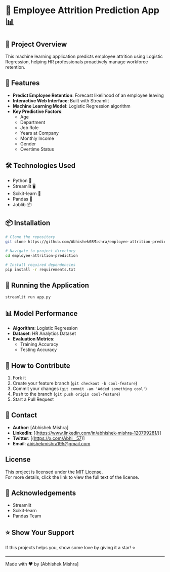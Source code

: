 # 👥 Employee Attrition Prediction App 📊

## 🚀 Project Overview

This machine learning application predicts employee attrition using Logistic Regression, helping HR professionals proactively manage workforce retention.

## 🌟 Features

- **Predict Employee Retention**: Forecast likelihood of an employee leaving
- **Interactive Web Interface**: Built with Streamlit
- **Machine Learning Model**: Logistic Regression algorithm
- **Key Predictive Factors**:
  - Age
  - Department
  - Job Role
  - Years at Company
  - Monthly Income
  - Gender
  - Overtime Status

## 🛠 Technologies Used

- Python 🐍
- Streamlit 🖥️
- Scikit-learn 🤖
- Pandas 🐼
- Joblib 📦

## 📦 Installation

```bash
# Clone the repository
git clone https://github.com/Abhishek08Mishra/employee-attrition-prediction.git

# Navigate to project directory
cd employee-attrition-prediction

# Install required dependencies
pip install -r requirements.txt
```

## 🚀 Running the Application

```bash
streamlit run app.py
```

## 📊 Model Performance

- **Algorithm**: Logistic Regression
- **Dataset**: HR Analytics Dataset
- **Evaluation Metrics**:
  - Training Accuracy
  - Testing Accuracy

## 🤝 How to Contribute

1. Fork it
2. Create your feature branch (`git checkout -b cool-feature`)
3. Commit your changes (`git commit -am 'Added something cool'`)
4. Push to the branch (`git push origin cool-feature`)
5. Start a Pull Request

## 📧 Contact

- **Author**: [Abhishek Mishra]
- **LinkedIn**: [(https://www.linkedin.com/in/abhishek-mishra-120799281/)]
- **Twitter**: [(https://x.com/Abhi__57)]
- **Email**: abishekmishra195@gmail.com

## License

This project is licensed under the [MIT License](./LICENSE).  
For more details, click the link to view the full text of the license.

## 🙌 Acknowledgements

- Streamlit
- Scikit-learn
- Pandas Team

## ⭐ Show Your Support

If this projects helps you, show some love by giving it a star! ⭐

---
Made with ❤️ by [Abhishek Mishra]
